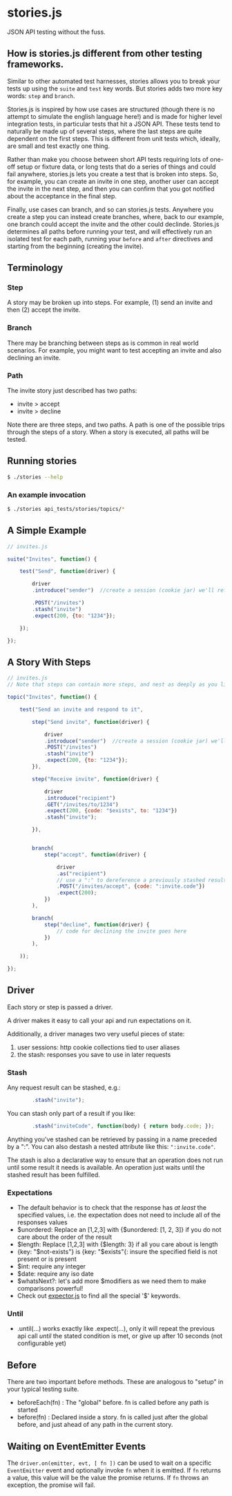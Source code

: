 # stories.js

JSON API testing without the fuss.

## How is stories.js different from other testing frameworks.

Similar to other automated test harnesses, stories allows you to break your tests up using
the ```suite``` and ```test``` key words.  But stories adds two more key words:
```step``` and ```branch```.

Stories.js is inspired by how use cases are structured (though there is no attempt to simulate the
english language here!) and is made for higher level integration tests, in particular tests
that hit a JSON API. These tests tend to naturally be made up of several steps, where the last steps
are quite dependent on the first steps.  This is different from unit tests which, ideally, are small
and test exactly one thing.

Rather than make you choose between short API tests requiring lots of one-off setup or fixture
data, or long tests that do a series of things and could fail anywhere, stories.js
lets you create a test that is broken into steps.  So, for example, you can create an
invite in one step, another user can accept the invite in the next step, and then you can confirm
that you got notified about the acceptance in the final step.

Finally, use cases can branch, and so can stories.js tests.  Anywhere you create a step you can
instead create branches, where, back to our example, one branch could accept the invite and the
other could declinde.  Stories.js determines all paths before running your test, and will
effectively run an isolated test for each path, running your ```before``` and ```after```
directives and starting from the beginning (creating the invite).

## Terminology

### Step

A story may be broken up into steps.  For example, (1) send an invite and then (2) accept the invite.

### Branch

There may be branching between steps as is common in real world scenarios.  For example, you might want
to test accepting an invite and also declining an invite.

### Path

The invite story just described has two paths:

* invite > accept
* invite > decline

Note there are three steps, and two paths.  A path is one of the possible trips through the steps of a
story.  When a story is executed, all paths will be tested.

## Running stories

```bash
$ ./stories --help
```

### An example invocation

```bash
$ ./stories api_tests/stories/topics/*
```

## A Simple Example

```js
// invites.js

suite("Invites", function() {

    test("Send", function(driver) {

        driver
        .introduce("sender")  //create a session (cookie jar) we'll refer to as "sender"

        .POST("/invites")
        .stash("invite")
        .expect(200, {to: "1234"});

    });

});
```

## A Story With Steps

```js
// invites.js
// Note that steps can contain more steps, and nest as deeply as you like

topic("Invites", function() {

    test("Send an invite and respond to it",

        step("Send invite", function(driver) {

            driver
            .introduce("sender")  //create a session (cookie jar) we'll refer to as "sender"
            .POST("/invites")
            .stash("invite")
            .expect(200, {to: "1234"});
        }),

        step("Receive invite", function(driver) {

            driver
            .introduce("recipient")
            .GET("/invites/to/1234")
            .expect(200, {code: "$exists", to: "1234"})
            .stash("invite");

        }),


        branch(
            step("accept", function(driver) {

                driver
                .as("recipient")
                // use a ":" to dereference a previously stashed results
                .POST("/invites/accept", {code: ":invite.code"})
                .expect(200);
            })
        ),

        branch(
            step("decline", function(driver) {
                // code for declining the invite goes here
            })
        ),

    ));

});

```


## Driver

Each story or step is passed a driver.

A driver makes it easy to call your api and run expectations on it.

Additionally, a driver manages two very useful pieces of state:

1. user sessions: http cookie collections tied to user aliases
2. the stash: responses you save to use in later requests



### Stash

Any request result can be stashed, e.g.:

```js
        .stash("invite");
```

You can stash only part of a result if you like:

```js
        .stash("inviteCode", function(body) { return body.code; });
```

Anything you've stashed can be retrieved by passing in a name preceded by a ":".  You can also
destash a nested attribute like this: ```":invite.code"```.

The stash is also a declarative way to ensure that an operation does not run until some result it needs is
available.  An operation just waits until the stashed result has been fulfilled.


### Expectations

* The default behavior is to check that the response has *at least* the specified values,
  i.e. the expectation does not need to include all of the responses values
* $unordered: Replace an [1,2,3] with {$unordered: [1, 2, 3]} if you do not care about the order of the result
* $length: Replace [1,2,3] with {$length: 3} if all you care about is length
* {key: "$not-exists"} is {key: "$exists"{: insure the specified field is not present or is present
* $int: require any integer
* $date: require any iso date
* $whatsNext?: let's add more $modifiers as we need them to make comparisons powerful!
* Check out [expector.js](https://github.com/nomic/api-driver/blob/master/lib/expector.js) to find all the special '$' keywords.

### Until

* .until(...) works exactly like .expect(...), only it will repeat the previous api call
  *until* the stated condition is met, or give up after 10 seconds (not configurable yet)

## Before

There are two important before methods.  These are analogous to "setup" in your typical testing
suite.

* beforeEach(fn) : The "global" before.  fn is called before any path is started
* before(fn) : Declared inside a story.  fn is called just after the global before, and just ahead
  of any path in the current story.

## Waiting on EventEmitter Events

The `driver.on(emitter, evt, [ fn ])` can be used to wait on a specific `EventEmitter` event and optionally invoke `fn` when it is emitted.
If `fn` returns a value, this value will be the value the promise returns. If `fn` throws an exception, the promise will fail.
